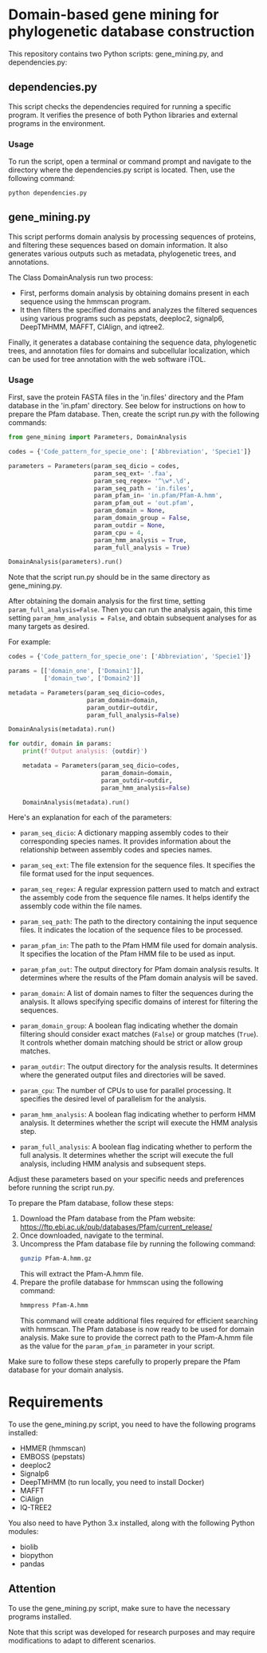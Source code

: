 # Domain-based gene mining for phylogenetic database construction

This repository contains two Python scripts: gene_mining.py, and dependencies.py:

## dependencies.py
This script checks the dependencies required for running a specific program. It verifies the presence of both Python libraries and external programs in the environment.

### Usage
To run the script, open a terminal or command prompt and navigate to the directory where the dependencies.py script is located. Then, use the following command:

```
python dependencies.py
```

## gene_mining.py
This script performs domain analysis by processing sequences of proteins, and filtering these sequences based on domain information. It also generates various outputs such as metadata, phylogenetic trees, and annotations.

The Class DomainAnalysis run two process:

- First, performs domain analysis by obtaining domains present in each sequence using the hmmscan program.
- It then filters the specified domains and analyzes the filtered sequences using various programs such as pepstats, deeploc2, signalp6, DeepTMHMM, MAFFT, CIAlign, and iqtree2.

Finally, it generates a database containing the sequence data, phylogenetic trees, and annotation files for domains and subcellular localization, which can be used for tree annotation with the web software iTOL.

### Usage

First, save the protein FASTA files in the 'in.files' directory and the Pfam database in the 'in.pfam' directory. See below for instructions on how to prepare the Pfam database.
Then, create the script run.py with the following commands:

```python
from gene_mining import Parameters, DomainAnalysis

codes = {'Code_pattern_for_specie_one': ['Abbreviation', 'Specie1']}

parameters = Parameters(param_seq_dicio = codes,
                        param_seq_ext= '.faa',
                        param_seq_regex= '^\w*.\d',
                        param_seq_path = 'in.files',
                        param_pfam_in= 'in.pfam/Pfam-A.hmm',
                        param_pfam_out = 'out.pfam',
                        param_domain = None,
                        param_domain_group = False,
                        param_outdir = None,
                        param_cpu = 4,
                        param_hmm_analysis = True,
                        param_full_analysis = True)

DomainAnalysis(parameters).run()
```
Note that the script run.py should be in the same directory as gene_mining.py.

After obtaining the domain analysis for the first time, setting `param_full_analysis=False`. 
Then you can run the analysis again, this time setting `param_hmm_analysis = False`, and obtain subsequent analyses for as many targets as desired. 

For example:

```python
codes = {'Code_pattern_for_specie_one': ['Abbreviation', 'Specie1']}

params = [['domain_one', ['Domain1']],
          ['domain_two', ['Domain2']]

metadata = Parameters(param_seq_dicio=codes,
                      param_domain=domain,
                      param_outdir=outdir,
                      param_full_analysis=False)

DomainAnalysis(metadata).run()

for outdir, domain in params:
    print(f'Output analysis: {outdir}')

    metadata = Parameters(param_seq_dicio=codes,
                          param_domain=domain,
                          param_outdir=outdir,
                          param_hmm_analysis=False)

    DomainAnalysis(metadata).run()
```

Here's an explanation for each of the parameters:

- `param_seq_dicio`: A dictionary mapping assembly codes to their corresponding species names. It provides information about the relationship between assembly codes and species names.

- `param_seq_ext`: The file extension for the sequence files. It specifies the file format used for the input sequences.

- `param_seq_regex`: A regular expression pattern used to match and extract the assembly code from the sequence file names. It helps identify the assembly code within the file names.

- `param_seq_path`: The path to the directory containing the input sequence files. It indicates the location of the sequence files to be processed.

- `param_pfam_in`: The path to the Pfam HMM file used for domain analysis. It specifies the location of the Pfam HMM file to be used as input.

- `param_pfam_out`: The output directory for Pfam domain analysis results. It determines where the results of the Pfam domain analysis will be saved.

- `param_domain`: A list of domain names to filter the sequences during the analysis. It allows specifying specific domains of interest for filtering the sequences.

- `param_domain_group`: A boolean flag indicating whether the domain filtering should consider exact matches (`False`) or group matches (`True`). It controls whether domain matching should be strict or allow group matches.

- `param_outdir`: The output directory for the analysis results. It determines where the generated output files and directories will be saved.

- `param_cpu`: The number of CPUs to use for parallel processing. It specifies the desired level of parallelism for the analysis.

- `param_hmm_analysis`: A boolean flag indicating whether to perform HMM analysis. It determines whether the script will execute the HMM analysis step.

- `param_full_analysis`: A boolean flag indicating whether to perform the full analysis. It determines whether the script will execute the full analysis, including HMM analysis and subsequent steps.

Adjust these parameters based on your specific needs and preferences before running the script run.py.

To prepare the Pfam database, follow these steps:

1. Download the Pfam database from the Pfam website: https://ftp.ebi.ac.uk/pub/databases/Pfam/current_release/
2. Once downloaded, navigate to the terminal.
3. Uncompress the Pfam database file by running the following command:
   ```bash
   gunzip Pfam-A.hmm.gz
   ```
   This will extract the Pfam-A.hmm file.
4. Prepare the profile database for hmmscan using the following command:
   ```bash
   hmmpress Pfam-A.hmm
   ```
   This command will create additional files required for efficient searching with hmmscan.
The Pfam database is now ready to be used for domain analysis. Make sure to provide the correct path to the Pfam-A.hmm file as the value for the `param_pfam_in` parameter in your script.

Make sure to follow these steps carefully to properly prepare the Pfam database for your domain analysis.

# Requirements
To use the gene_mining.py script, you need to have the following programs installed:

- HMMER (hmmscan)
- EMBOSS (pepstats)
- deeploc2
- Signalp6
- DeepTMHMM (to run locally, you need to install Docker)
- MAFFT
- CiAlign
- IQ-TREE2

You also need to have Python 3.x installed, along with the following Python modules:

- biolib
- biopython
- pandas

## Attention

To use the gene_mining.py script, make sure to have the necessary programs installed.

Note that this script was developed for research purposes and may require modifications to adapt to different scenarios.
